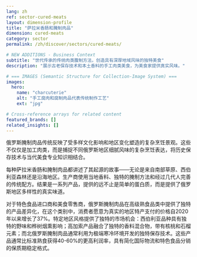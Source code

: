 ```yaml
---
lang: zh
ref: sector-cured-meats
layout: dimension-profile
title: "萨拉米香肠和腌制肉品"
dimension: cured-meats
category: sector
permalink: /zh/discover/sectors/cured-meats/

# NEW ADDITIONS - Business Context
subtitle: "世代传承的传统肉类腹制方法，创造具有深厚地域风味的独特美食"
description: "展示古老保存技术和本土香料的手工肉类美食，为美食家提供真实风味。"

# === IMAGES (Semantic Structure for Collection-Image System) ===
images:
  hero:
    name: "charcuterie"
    alt: "手工腐肉和腐制肉品代表传统制作工艺"
    ext: "jpg"

# Cross-reference arrays for related content
featured_brands: []
related_insights: []
---
```


俄罗斯腌制肉品传统反映了受多样文化影响和地区变化塑造的复杂烹饪景观。这些不仅仅是加工肉类，而是捕捉不同俄罗斯地区细腻风味的复杂烹饪表达，将历史保存技术与当代美食专业知识相结合。

每种萨拉米香肠和腌制肉品都讲述了其起源的故事——无论是来自南部草原、西伯利亚森林还是沿海地区。生产商使用当地香料、独特的腌制方法和经过几代人完善的传统配方。结果是一系列产品，提供的远不止是简单的蛋白质，而是提供了俄罗斯地区多样性的真实味道。

对于特色食品进口商和美食零售商，俄罗斯腌制肉品在高级熟食品类中提供了独特的产品差异化，在这个类别中，消费者愿意为真实的地区特产支付的价格自2020年以来增长了37%。特定地区风格提供了独特的市场机会：西伯利亚品种具有独特的野味和桦树烟熏影响；高加索产品融合了独特的香料混合物，带有核桃和石榴元素；而北俄罗斯腌制肉品通常利用为极端寒冷环境开发的独特保存技术。这些产品通常比标准熟食获得40-60%的更高利润率，具有简化国际物流和特色食品分销的保质期稳定格式。
